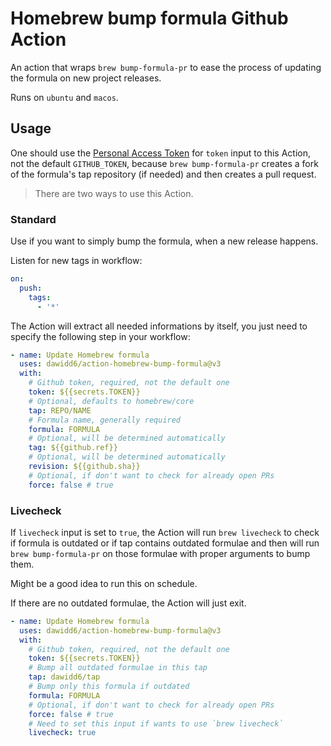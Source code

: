 # Homebrew bump formula Github Action

An action that wraps `brew bump-formula-pr` to ease the process of updating the formula on new project releases.

Runs on `ubuntu` and `macos`.

## Usage

One should use the [Personal Access Token](https://github.com/settings/tokens/new?scopes=public_repo) for `token` input to this Action, not the default `GITHUB_TOKEN`, because `brew bump-formula-pr` creates a fork of the formula's tap repository (if needed) and then creates a pull request.

> There are two ways to use this Action.

### Standard

Use if you want to simply bump the formula, when a new release happens.

Listen for new tags in workflow:

```yaml
on:
  push:
    tags:
      - '*'
```

The Action will extract all needed informations by itself, you just need to specify the following step in your workflow:

```yaml
- name: Update Homebrew formula
  uses: dawidd6/action-homebrew-bump-formula@v3
  with:
    # Github token, required, not the default one
    token: ${{secrets.TOKEN}}
    # Optional, defaults to homebrew/core
    tap: REPO/NAME
    # Formula name, generally required
    formula: FORMULA
    # Optional, will be determined automatically
    tag: ${{github.ref}}
    # Optional, will be determined automatically
    revision: ${{github.sha}}
    # Optional, if don't want to check for already open PRs
    force: false # true
```

### Livecheck

If `livecheck` input is set to `true`, the Action will run `brew livecheck` to check if formula is outdated or if tap contains outdated formulae and then will run `brew bump-formula-pr` on those formulae with proper arguments to bump them.

Might be a good idea to run this on schedule.

If there are no outdated formulae, the Action will just exit.

```yaml
- name: Update Homebrew formula
  uses: dawidd6/action-homebrew-bump-formula@v3
  with:
    # Github token, required, not the default one
    token: ${{secrets.TOKEN}}
    # Bump all outdated formulae in this tap
    tap: dawidd6/tap
    # Bump only this formula if outdated
    formula: FORMULA
    # Optional, if don't want to check for already open PRs
    force: false # true
    # Need to set this input if wants to use `brew livecheck`
    livecheck: true
```
